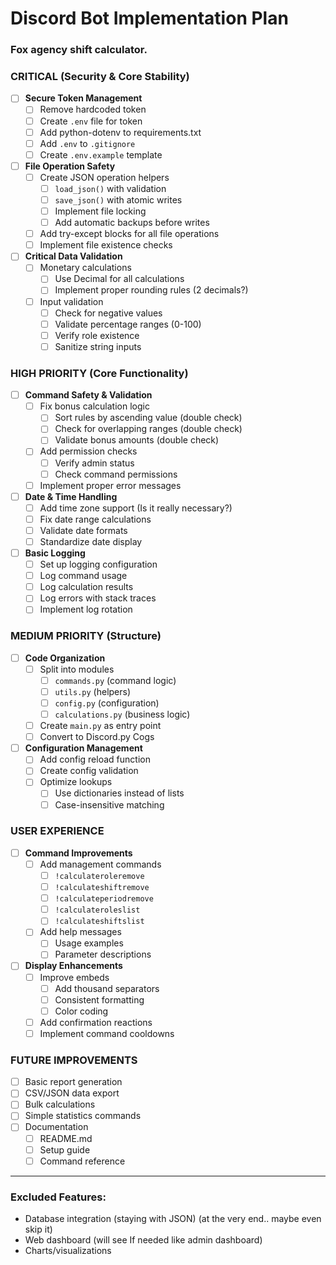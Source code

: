 # Discord Bot Implementation Plan

### Fox agency shift calculator.

### CRITICAL (Security & Core Stability)
- [ ] **Secure Token Management**
    - [ ] Remove hardcoded token
    - [ ] Create `.env` file for token
    - [ ] Add python-dotenv to requirements.txt
    - [ ] Add `.env` to `.gitignore`
    - [ ] Create `.env.example` template

- [ ] **File Operation Safety**
    - [ ] Create JSON operation helpers
        - [ ] `load_json()` with validation
        - [ ] `save_json()` with atomic writes
        - [ ] Implement file locking
        - [ ] Add automatic backups before writes
    - [ ] Add try-except blocks for all file operations
    - [ ] Implement file existence checks

- [ ] **Critical Data Validation**
    - [ ] Monetary calculations
        - [ ] Use Decimal for all calculations
        - [ ] Implement proper rounding rules (2 decimals?)
    - [ ] Input validation
        - [ ] Check for negative values
        - [ ] Validate percentage ranges (0-100)
        - [ ] Verify role existence
        - [ ] Sanitize string inputs

### HIGH PRIORITY (Core Functionality)
- [ ] **Command Safety & Validation**
    - [ ] Fix bonus calculation logic
        - [ ] Sort rules by ascending value (double check)
        - [ ] Check for overlapping ranges (double check)
        - [ ] Validate bonus amounts (double check)
    - [ ] Add permission checks
        - [ ] Verify admin status
        - [ ] Check command permissions
    - [ ] Implement proper error messages

- [ ] **Date & Time Handling**
    - [ ] Add time zone support (Is it really necessary?)
    - [ ] Fix date range calculations
    - [ ] Validate date formats
    - [ ] Standardize date display

- [ ] **Basic Logging**
    - [ ] Set up logging configuration
    - [ ] Log command usage
    - [ ] Log calculation results
    - [ ] Log errors with stack traces
    - [ ] Implement log rotation

### MEDIUM PRIORITY (Structure)
- [ ] **Code Organization**
    - [ ] Split into modules
        - [ ] `commands.py` (command logic)
        - [ ] `utils.py` (helpers)
        - [ ] `config.py` (configuration)
        - [ ] `calculations.py` (business logic)
    - [ ] Create `main.py` as entry point
    - [ ] Convert to Discord.py Cogs

- [ ] **Configuration Management**
    - [ ] Add config reload function
    - [ ] Create config validation
    - [ ] Optimize lookups
        - [ ] Use dictionaries instead of lists
        - [ ] Case-insensitive matching

### USER EXPERIENCE
- [ ] **Command Improvements**
    - [ ] Add management commands
        - [ ] `!calculateroleremove`
        - [ ] `!calculateshiftremove`
        - [ ] `!calculateperiodremove`
        - [ ] `!calculateroleslist`
        - [ ] `!calculateshiftslist`
    - [ ] Add help messages
        - [ ] Usage examples
        - [ ] Parameter descriptions

- [ ] **Display Enhancements**
    - [ ] Improve embeds
        - [ ] Add thousand separators
        - [ ] Consistent formatting
        - [ ] Color coding
    - [ ] Add confirmation reactions
    - [ ] Implement command cooldowns

### FUTURE IMPROVEMENTS
- [ ] Basic report generation
- [ ] CSV/JSON data export
- [ ] Bulk calculations
- [ ] Simple statistics commands
- [ ] Documentation
    - [ ] README.md
    - [ ] Setup guide
    - [ ] Command reference

---

### Excluded Features:
- Database integration (staying with JSON) (at the very end.. maybe even skip it)
- Web dashboard (will see If needed like admin dashboard)
- Charts/visualizations